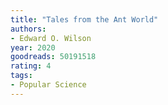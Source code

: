 ```yaml
---
title: "Tales from the Ant World"
authors:
- Edward O. Wilson
year: 2020
goodreads: 50191518
rating: 4
tags:
- Popular Science
---
```

